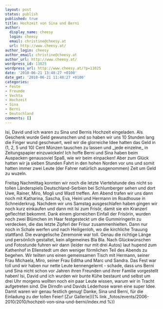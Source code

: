```yaml
---
layout: post
status: publish
published: true
title: Hochzeit von Sina und Berni
author:
  display_name: cheesy
  login: cheesy
  email: christine@cheesy.at
  url: http://www.cheesy.at/
author_login: cheesy
author_email: christine@cheesy.at
author_url: http://www.cheesy.at/
wordpress_id: 11025
wordpress_url: http://www.cheesy.at/?p=11025
date: '2010-06-21 13:48:27 +0100'
date_gmt: '2010-06-21 11:48:27 +0100'
categories:
- Feste
- Freunde
- Vechta
- Hochzeit
- Sina
- Berni
- Deutschland
comments: []
---
```

<!--:de-->Isi, David und ich waren zu Sina und Bernis Hochzeit eingeladen. Als Geschenk wurde Geld gewunschen und so haben wir uns 10 Stunden lang die Finger wund gescheuert, weil wir die glorreiche Idee hatten das Geld in (1, 2, 5 und 10) Cent Münzen tauschen zu lassen und _jede einzelne_ in Zeitungspapier einzuwickeln! Ich hoffe Berni und Sina haben beim Auspacken genausoviel Spaß, wie wir beim einpacken! Aber zum Glück hatten wir ja sieben Stunden Fahrt in den hohen Norden vor uns und somit hatten immer zwei Leute (der Fahrer natürlich ausgenommen) Zeit um Geld zu wuzeln.
Freitag Nachmittag konnten wir noch die letzte Viertelstunde des nicht so tollen Länderspiels Deutschland-Serbien bei Schlumberger sehen und dort Uwe, Rainer, Miro, Mogli und Wastl treffen. Am Abend trafen wir uns dann noch mit Katharina, Sascha, Eva, Heini und Hermann im Roadhouse in Schneiderkrug.
Nachdem wir uns Samstag ausgeschlafen haben gingen wir noch kurz einkaufen und dann mit Isi zum Frisör, damit sie ein Kranzerl geflechtet bekommt. Dank einem glorreichen Einfall der Frisörin, wurden noch zwei Blümchen im Haar festgesteckt um die Gummiringerln zu verdecken, die das letzte Zipferl der Frisur zusammenhielten. Dann nur noch in Schale werfen und nach Heiligenloh, wo die kirchliche Trauung stattfand.
Die evangelische Zeremonie war toll. Genau die richtige Länge und persönlich gestaltet, kein allgemeines Bla Bla. Nach Glückwünschen und Fotostunde fuhren wir dann (leider nur mit drei Autos) laut hupend zum Kathenhof in Ellenstedt um den weniger förmlichen Teil des Abends zu begehen. Wir teilten uns einen gemeinsamen Tisch mit Hermann, seiner Frau Michaela, Miro, seiner Frau Editha und Marc und Sandra.
Das Fest war toll und wir haben nur nette Leute kennengelernt - schade, dass uns Berni und Sina nicht schon vor Jahren ihren Freunden und ihrer Familie vorgestellt haben! Isi, David und ich wurden wir bunte Kühe bestaunt und selbst um drei Uhr morgens wollten noch ein paar Leute wissen, warum wir in Tracht aufgetreten sind. Die Dirndln und Davids Lederhose waren eine super Idee. Damit waren wir genau festlich genug!
Danke, Sina und Berni, für die Einladung zu der tollen Feier!
[Zur Gallerie]({% link _fotos/events/2006-2010/2010/hochzeit-von-sina-und-berni/index.md %})
